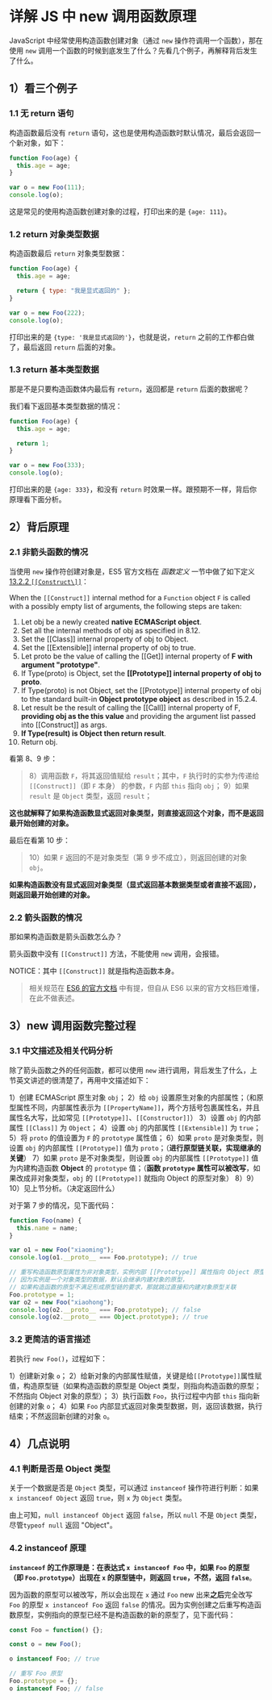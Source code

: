 # 详解 JS 中 new 调用函数原理

JavaScript 中经常使用构造函数创建对象（通过 `new` 操作符调用一个函数），那在使用 `new` 调用一个函数的时候到底发生了什么？先看几个例子，再解释背后发生了什么。

## 1）看三个例子

### 1.1 无 return 语句

构造函数最后没有 `return` 语句，这也是使用构造函数时默认情况，最后会返回一个新对象，如下：

```javascript
function Foo(age) {
  this.age = age;
}

var o = new Foo(111);
console.log(o);
```

这是常见的使用构造函数创建对象的过程，打印出来的是 `{age: 111}`。

### 1.2 return 对象类型数据

构造函数最后 `return` 对象类型数据：

```javascript
function Foo(age) {
  this.age = age;

  return { type: "我是显式返回的" };
}

var o = new Foo(222);
console.log(o);
```

打印出来的是 `{type: '我是显式返回的'}`，也就是说，`return` 之前的工作都白做了，最后返回 `return` 后面的对象。

### 1.3 return 基本类型数据

那是不是只要构造函数体内最后有 `return`，返回都是 `return` 后面的数据呢？

我们看下返回基本类型数据的情况：

```javascript
function Foo(age) {
  this.age = age;

  return 1;
}

var o = new Foo(333);
console.log(o);
```

打印出来的是 `{age: 333}`，和没有 `return` 时效果一样。跟预期不一样，背后你原理看下面分析。

## 2）背后原理

### 2.1 非箭头函数的情况

当使用 `new` 操作符创建对象是，ES5 官方文档在 *函数定义* 一节中做了如下定义 [13.2.2 `[[Construct\]]`](https://link.segmentfault.com/?enc=Q32Y%2F8OXLJc7%2FEMEDJDRkw%3D%3D.kgqpQ6EY13rdVu49%2BVNobJnYMkhxIL%2BjcXhi%2FpTGZ%2BhoQNbOnDPj041oki4ekaKwy8u90WhBAJpqj6c4wl9rEC79CATGbPiJxmNEht8f3JsImEpOb5XHBwo94nRoakqSCHTs3JfGjl2ab2ajkvkBwQ%3D%3D)：

When the `[[Construct]]` internal method for a `Function` object `F` is called with a possibly empty list of arguments, the following steps are taken:

1. Let obj be a newly created **native ECMAScript object**.
2. Set all the internal methods of obj as specified in 8.12.
3. Set the [[Class]] internal property of obj to Object.
4. Set the [[Extensible]] internal property of obj to true.
5. Let proto be the value of calling the [[Get]] internal property of **F with argument "prototype"**.
6. If Type(proto) is Object, set the **[[Prototype]] internal property of obj to proto**.
7. If Type(proto) is not Object, set the [[Prototype]] internal property of obj to the standard built-in **Object prototype object** as described in 15.2.4.
8. Let result be the result of calling the [[Call]] internal property of F, **providing obj as the this value** and providing the argument list passed into [[Construct]] as args.
9. **If Type(result) is Object then return result**.
10. Return obj.

看第 8、9 步：

> 8）调用函数 `F`，将其返回值赋给 `result`；其中，`F` 执行时的实参为传递给 `[[Construct]]`（即 `F` 本身） 的参数，`F` 内部 `this` 指向 `obj`；
> 9）如果 `result` 是 `Object` 类型，返回 `result`；

**这也就解释了如果构造函数显式返回对象类型，则直接返回这个对象，而不是返回最开始创建的对象。**

最后在看第 10 步：

> 10）如果 `F` 返回的不是对象类型（第 9 步不成立），则返回创建的对象 `obj`。

**如果构造函数没有显式返回对象类型（显式返回基本数据类型或者直接不返回），则返回最开始创建的对象。**

### 2.2 箭头函数的情况

那如果构造函数是箭头函数怎么办？

箭头函数中没有 `[[Construct]]` 方法，不能使用 `new` 调用，会报错。

NOTICE：其中 `[[Construct]]` 就是指构造函数本身。

> 相关规范在 [ES6 的官方文档](https://link.segmentfault.com/?enc=T5QLBiv9sXSljz18X3h%2ByQ%3D%3D.VjGRotmWdWXHPFPusfFOGiphNELSE8okVydh%2FF0uqPolmfCOAF4pw4rheElnJ1NxZ4K7sqjmIwTqn%2FkG%2FuJOsw%3D%3D) 中有提，但自从 ES6 以来的官方文档巨难懂，在此不做表述。

## 3）new 调用函数完整过程

### 3.1 中文描述及相关代码分析

除了箭头函数之外的任何函数，都可以使用 `new` 进行调用，背后发生了什么，上节英文讲述的很清楚了，再用中文描述如下：

1）创建 ECMAScript 原生对象 `obj`；
2）给 `obj` 设置原生对象的内部属性；（和原型属性不同，内部属性表示为 `[[PropertyName]]`，两个方括号包裹属性名，并且属性名大写，比如常见 `[[Prototype]]`、`[[Constructor]]`）
3）设置 `obj` 的内部属性 `[[Class]]` 为 `Object`；
4）设置 `obj` 的内部属性 `[[Extensible]]` 为 `true`；
5）将 `proto` 的值设置为 `F` 的 `prototype` 属性值；
6）如果 `proto` 是对象类型，则设置 `obj` 的内部属性 `[[Prototype]]` 值为 `proto`；（**进行原型链关联，实现继承的关键**）
7）如果 `proto` 是不对象类型，则设置 `obj` 的内部属性 `[[Prototype]]` 值为内建构造函数 **Object** 的 `prototype` 值；（**函数 `prototype` 属性可以被改写**，如果改成非对象类型，`obj` 的 `[[Prototype]]` 就指向 Object 的原型对象）
8）9）10）见上节分析。（决定返回什么）

对于第 7 步的情况，见下面代码：

```javascript
function Foo(name) {
  this.name = name;
}

var o1 = new Foo("xiaoming");
console.log(o1.__proto__ === Foo.prototype); // true

// 重写构造函数原型属性为非对象类型，实例内部 [[Prototype]] 属性指向 Object 原型对象
// 因为实例是一个对象类型的数据，默认会继承内建对象的原型，
// 如果构造函数的原型不满足形成原型链的要求，那就跳过直接和内建对象原型关联
Foo.prototype = 1;
var o2 = new Foo("xiaohong");
console.log(o2.__proto__ === Foo.prototype); // false
console.log(o2.__proto__ === Object.prototype); // true
```

### 3.2 更简洁的语言描述

若执行 `new Foo()`，过程如下：

1）创建新对象 `o`；
2）给新对象的内部属性赋值，关键是给`[[Prototype]]`属性赋值，构造原型链（如果构造函数的原型是 Object 类型，则指向构造函数的原型；不然指向 Object 对象的原型）；
3）执行函数 `Foo`，执行过程中内部 `this` 指向新创建的对象 `o`；
4）如果 `Foo` 内部显式返回对象类型数据，则，返回该数据，执行结束；不然返回新创建的对象 `o`。

## 4）几点说明

### 4.1 判断是否是 Object 类型

关于一个数据是否是 `Object` 类型，可以通过 `instanceof` 操作符进行判断：如果 `x instanceof Object` 返回 `true`，则 `x` 为 `Object` 类型。

由上可知，`null instanceof Object` 返回 `false`，所以 `null` 不是 `Object` 类型，尽管`typeof null` 返回 "Object"。

### 4.2 instanceof 原理

**`instanceof` 的工作原理是：在表达式 `x instanceof Foo` 中，如果 `Foo` 的原型（即 `Foo.prototype`）出现在 `x` 的原型链中，则返回 `true`，不然，返回 `false`**。

因为函数的原型可以被改写，所以会出现在 `x` 通过 `Foo` new 出来**之后**完全改写 `Foo` 的原型 `x instanceof Foo` 返回 `false` 的情况。因为实例创建之后重写构造函数原型，实例指向的原型已经不是构造函数的新的原型了，见下面代码：

```javascript
const Foo = function() {};

const o = new Foo();

o instanceof Foo; // true

// 重写 Foo 原型
Foo.prototype = {};
o instanceof Foo; // false
```